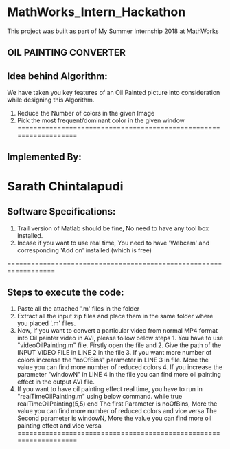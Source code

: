 # MathWorks_Intern_Hackathon
This project was built as part of My Summer Internship 2018 at MathWorks

OIL PAINTING CONVERTER
----------------------

Idea behind Algorithm:
---------------------
We have taken you key features of an Oil Painted picture into consideration while designing this Algorithm.
1. Reduce the Number of colors in the given Image
2. Pick the most frequent/dominant color in the given window
==================================================================

Implemented By:
--------------
Sarath Chintalapudi
==================================================================

Software Specifications:
-----------------------
1. Trail version of Matlab should be fine, No need to have any tool box installed.
2. Incase if you want to use real time, You need to have 'Webcam' and corresponding 'Add on' installed (which is free)

==================================================================

Steps to execute the code:
-------------------------
1. Paste all the attached '.m' files in the folder
2. Extract all the input zip files and place them in the same folder where you placed '.m' files.
3. Now, If you want to convert a particular video from normal MP4 format into Oil painter video in AVI, please follow below steps
		1. You have to use "videoOilPainting.m" file. Firstly open the file and
		2. Give the path of the INPUT VIDEO FILE in LINE 2 in the file
		3. If you want more number of colors increase the "noOfBins" parameter in LINE 3 in file. More the value you can find more number of reduced colors
		4. If you increase the parameter "windowN" in LINE 4 in the file you can find more oil painting effect in the output AVI file.
4. If you want to have oil painting effect real time, you have to run in "realTimeOilPainting.m" using below command.
		while true
			realTimeOilPainting(5,5)
		end
	The first Parameter is noOfBins, More the value you can find more number of reduced colors and vice versa
	The Second parameter is windowN, More the value you can find more oil painting effect and vice versa
==================================================================
